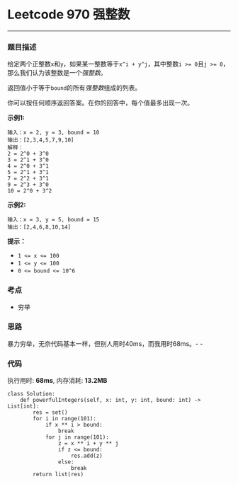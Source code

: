 # Leetcode 970 强整数
***
### 题目描述
给定两个正整数`x`和`y`，如果某一整数等于`x^i + y^j`，其中整数`i >= 0`且`j >= 0`，那么我们认为该整数是一个*强整数*。  

返回值小于等于`bound`的所有*强整数*组成的列表。  

你可以按任何顺序返回答案。在你的回答中，每个值最多出现一次。


**示例1:**   
	
	输入：x = 2, y = 3, bound = 10
	输出：[2,3,4,5,7,9,10]
	解释： 
	2 = 2^0 + 3^0
	3 = 2^1 + 3^0
	4 = 2^0 + 3^1
	5 = 2^1 + 3^1
	7 = 2^2 + 3^1
	9 = 2^3 + 3^0
	10 = 2^0 + 3^2
	

**示例2:**   
	
	输入：x = 3, y = 5, bound = 15
	输出：[2,4,6,8,10,14]
	
    	
**提示：**  

* `1 <= x <= 100`
* `1 <= y <= 100`
* `0 <= bound <= 10^6`
	

### 考点

* 穷举

### 思路    
暴力穷举，无奈代码基本一样，但别人用时40ms，而我用时68ms。- -


### 代码  
执行用时: **68ms**, 内存消耗: **13.2MB** 

```
class Solution:
    def powerfulIntegers(self, x: int, y: int, bound: int) -> List[int]:
        res = set()
        for i in range(101):
            if x ** i > bound:
                break
            for j in range(101):
                z = x ** i + y ** j
                if z <= bound:
                    res.add(z)
                else:
                    break
        return list(res)       
```









	